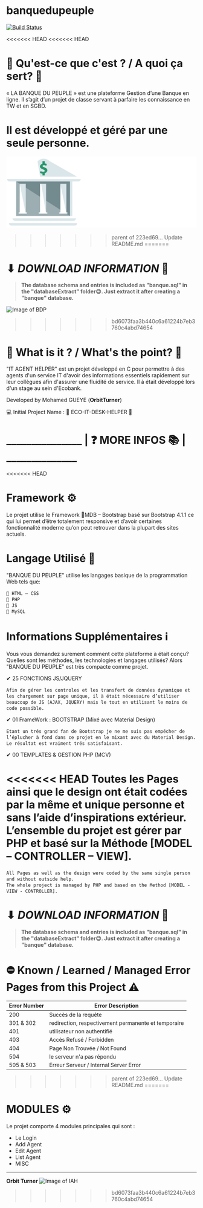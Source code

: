 # banquedupeuple
[![Build Status](https://travis-ci.org/joemccann/dillinger.svg?branch=master)](https://github.com/orbitturner/banquedupeuple/)

<<<<<<< HEAD
<<<<<<< HEAD
# 🤔 Qu'est-ce que c'est ? / A quoi ça sert? 🤔
« LA BANQUE DU PEUPLE » est une plateforme Gestion d’une Banque en ligne. Il s’agit d’un projet de classe servant à parfaire les connaissance en TW et en SGBD.

Il est développé et géré par une seule personne.
=======
![Image of BDP](https://github.com/orbitturner/banquedupeuple/blob/master/src/img/logo.png?raw=true)
>>>>>>> parent of 223ed69... Update README.md
=======
# ⬇ ___DOWNLOAD INFORMATION___ 💾
> **The database schema and entries is included as "banque.sql" in the "databaseExtract" folder😉. Just extract it after creating a "banque" database.**

![Image of BDP](https://raw.githubusercontent.com/orbitturner/itagenthelp/master/ECO-IT-DESK-HELPER.ico)
>>>>>>> bd6073faa3b440c6a61224b7eb3760c4abd74654

# 🤔 What is it ? / What's the point? 🤔
"IT AGENT HELPER" est un projet développé en C pour permettre à des agents d'un service IT d'avoir des informations essentiels rapidement sur leur collègues afin d'assurer une fluidité de service. Il à était développé lors d'un stage au sein d'Ecobank.

Developed by Mohamed GUEYE (**OrbitTurner**)

💻 Initial Project Name : 🔰 ECO-IT-DESK-HELPER 🔰


# _______________ | ❓ MORE INFOS 📚 | ______________
<<<<<<< HEAD
# Framework ⚙
Le projet utilise le Framework 🔹MDB – Bootstrap basé sur Bootstrap 4.1.1  ce qui lui permet d’être totalement responsive et d’avoir certaines fonctionnalité moderne qu’on peut retrouver dans la plupart des sites actuels.

# Langage Utilisé 📑
"BANQUE DU PEUPLE" utilise les langages basique de la programmation Web tels que:

    🔹 HTML – CSS
    🔹 PHP
    🔹 JS
    🔹 MySQL

# Informations Supplémentaires ℹ
Vous vous demandez surement comment cette plateforme à était conçu? Quelles sont les méthodes, les technologies et langages utilisés? Alors "BANQUE DU PEUPLE" est très compacte comme projet.

✔ 25 FONCTIONS JS/JQUERY
    
    Afin de gérer les controles et les transfert de données dynamique et les chargement sur page unique, il à était nécessaire d’utiliser beaucoup de JS (AJAX, JQUERY) mais le tout en utilisant le moins de code possible.

 
✔ 01 FrameWork : BOOTSTRAP (Mixé avec Material Design)
    
    Etant un trés grand fan de Bootstrap je ne me suis pas empécher de l’éplucher à fond dans ce projet en le mixant avec du Material Design. Le résultat est vraiment trés satisfaisant.

 
✔ 00 TEMPLATES & GESTION PHP (MCV)
    
<<<<<<< HEAD
    Toutes les Pages ainsi que le design ont était codées par la même et unique personne et sans l’aide d’inspirations extérieur.
    L’ensemble du projet est gérer par PHP et basé sur la Méthode [MODEL – CONTROLLER – VIEW].
=======
    All Pages as well as the design were coded by the same single person and without outside help.
    The whole project is managed by PHP and based on the Method [MODEL - VIEW - CONTROLLER].

# ⬇ ___DOWNLOAD INFORMATION___ 💾
> **The database schema and entries is included as "banque.sql" in the "databaseExtract" folder😉. Just extract it after creating a "banque" database.**

# ⛔ Known / Learned / Managed Error Pages from this Project ⚠
Error Number | Error Description
------------ | -------------
200 | Succès de la requête 
301 & 302 | redirection, respectivement permanente et temporaire
401 | utilisateur non authentifié 
403 | Accès Refusé / Forbidden
404 | Page Non Trouvée / Not Found
504 | le serveur n'a pas répondu
505 & 503 | Erreur Serveur / Internal Server Error

>>>>>>> parent of 223ed69... Update README.md
=======
# MODULES ⚙
Le projet comporte 4 modules principales qui sont : 
- Le Login
- Add Agent
- Edit Agent
- List Agent
- MISC
______________________________________________________
**__Orbit Turner__**
![Image of IAH](https://raw.githubusercontent.com/orbitturner/itagenthelp/master/orbitturner.ico)
>>>>>>> bd6073faa3b440c6a61224b7eb3760c4abd74654
